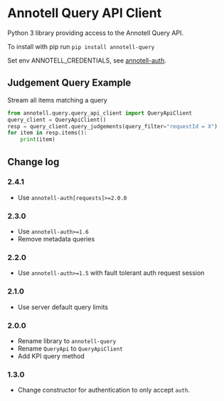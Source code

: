 # Annotell Query API Client

Python 3 library providing access to the Annotell Query API. 

To install with pip run `pip install annotell-query`

Set env ANNOTELL_CREDENTIALS, see [annotell-auth](https://github.com/annotell/annotell-python/tree/master/annotell-auth). 

## Judgement Query Example
Stream all items matching a query
```python
from annotell.query.query_api_client import QueryApiClient
query_client = QueryApiClient()
resp = query_client.query_judgements(query_filter="requestId = X")
for item in resp.items():
    print(item)
```

## Change log

### 2.4.1
- Use `annotell-auth[requests]>=2.0.0`

### 2.3.0
- Use `annotell-auth>=1.6`
- Remove metadata queries

### 2.2.0
- Use `annotell-auth>=1.5` with fault tolerant auth request session

### 2.1.0
- Use server default query limits 

### 2.0.0
- Rename library to `annotell-query`
- Rename `QueryApi` to `QueryApiClient`
- Add KPI query method

### 1.3.0
- Change constructor for authentication to only accept `auth`. 